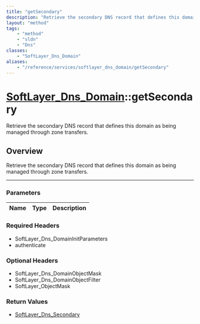 ```yaml
---
title: "getSecondary"
description: "Retrieve the secondary DNS record that defines this domain as being managed through zone transfers."
layout: "method"
tags:
    - "method"
    - "sldn"
    - "Dns"
classes:
    - "SoftLayer_Dns_Domain"
aliases:
    - "/reference/services/softlayer_dns_domain/getSecondary"
---
```

# [SoftLayer_Dns_Domain](/reference/services/SoftLayer_Dns_Domain)::getSecondary

Retrieve the secondary DNS record that defines this domain as being managed through zone transfers.


## Overview 
Retrieve the secondary DNS record that defines this domain as being managed through zone transfers.

-----

### Parameters 
|Name | Type | Description |
| --- | --- | --- |


### Required Headers
* SoftLayer_Dns_DomainInitParameters
* authenticate


### Optional Headers
* SoftLayer_Dns_DomainObjectMask
* SoftLayer_Dns_DomainObjectFilter
* SoftLayer_ObjectMask

### Return Values
* <a href='/reference/datatypes/SoftLayer_Dns_Secondary'>SoftLayer_Dns_Secondary </a>




